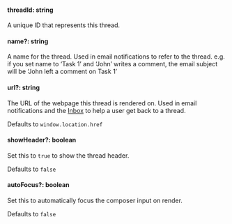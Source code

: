 #### threadId: string

A unique ID that represents this thread.

#### name?: string

A name for the thread. Used in email notifications to refer to the thread. e.g. if you set name to ‘Task 1’ and ‘John’ writes a comment, the email subject will be ‘John left a comment on Task 1’

#### url?: string

The URL of the webpage this thread is rendered on. Used in email notifications and the [Inbox](/docs/inbox) to help a user get back to a thread.

Defaults to `window.location.href`

#### showHeader?: boolean

Set this to `true` to show the thread header.

Defaults to `false`

#### autoFocus?: boolean

Set this to automatically focus the composer input on render.

Defaults to `false`
